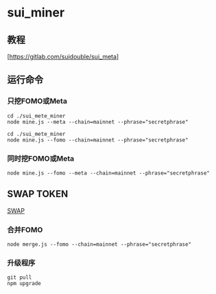 # sui_miner
## 教程
[https://gitlab.com/suidouble/sui_meta]
## 运行命令
### 只挖FOMO或Meta
```
cd ./sui_mete_miner
node mine.js --meta --chain=mainnet --phrase="secretphrase"
```
```
cd ./sui_mete_miner
node mine.js --fomo --chain=mainnet --phrase="secretphrase"
```
### 同时挖FOMO或Meta
```
node mine.js --fomo --meta --chain=mainnet --phrase="secretphrase"
```
## SWAP TOKEN
[SWAP](https://hop.ag/swap/0xa340e3db1332c21f20f5c08bef0fa459e733575f9a7e2f5faca64f72cd5a54f2::fomo::FOMO-0x3c680197c3d3c3437f78a962f4be294596c5ebea6cea6764284319d5e832e8e4::meta::META)
### 合并FOMO
```
node merge.js --fomo --chain=mainnet --phrase="secretphrase"
```
### 升级程序
```
git pull
npm upgrade
```
